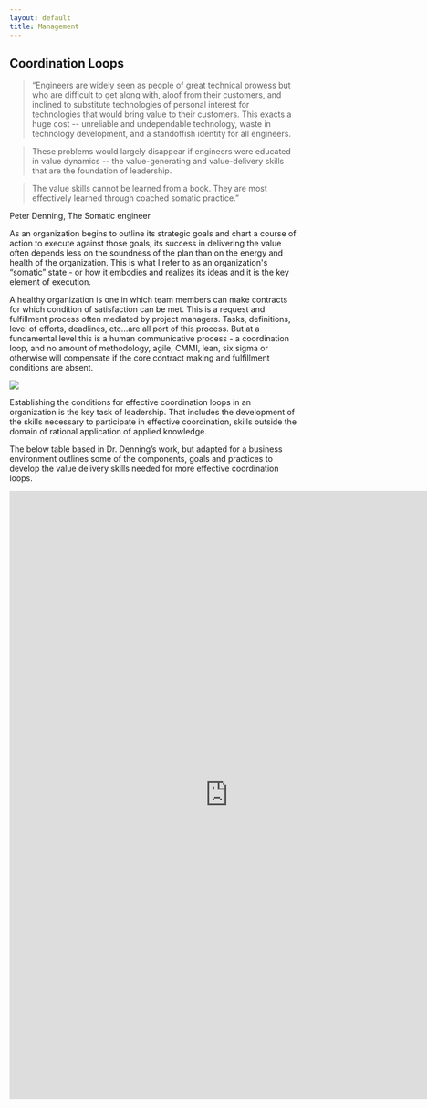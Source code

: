 ```yaml
---
layout: default
title: Management
---
```

## Coordination Loops
>“Engineers are widely seen as people of great technical prowess but who are difficult to get along with, aloof from their customers, and inclined to substitute technologies of personal interest for technologies that would bring value to their customers. This exacts a huge cost -- unreliable and undependable technology, waste in technology development, and
a standoffish identity for all engineers.

>These problems would largely disappear if engineers were educated in value dynamics -- the value-generating and value-delivery skills that are the
foundation of leadership.

>The value skills cannot be learned from a book. They are most effectively learned through coached somatic practice.”

Peter Denning, The Somatic engineer

As an organization begins to outline its strategic goals and chart a course of action to execute against those goals, its success in delivering the value often depends less on the soundness of the plan than on the energy and health of the organization. This is what I refer to as an organization's “somatic” state - or how it embodies and realizes its ideas and it is the key element of execution.

A healthy organization is one in which team members can make contracts for which condition of satisfaction can be met. This is a request and fulfillment process often mediated by project managers. Tasks, definitions, level of efforts, deadlines, etc...are all port of this process.  But at a fundamental level this is a human communicative process - a coordination loop, and no amount of methodology, agile, CMMI, lean, six sigma or otherwise will compensate if the core contract making and fulfillment conditions are absent.


<img src="https://docs.google.com/drawings/d/1F6DAPa8ayDWfbUMiNELB9CzjEZWWI7d4GF57hUsyglI/pub?w=1440&amp;h=1080">


Establishing the conditions for effective coordination loops in an organization is the key task of leadership. That includes the development of the skills necessary to participate in effective coordination, skills outside the domain of rational application of applied knowledge.

The below table based in Dr. Denning’s work, but adapted for a business environment outlines some of the components, goals and practices to develop the value delivery skills needed for more effective coordination loops.

<iframe width="765" height="1065.5" seamless frameborder="0" scrolling="no" src="https://docs.google.com/spreadsheets/d/10QxKxTqxKfYq9GFaP1Ed5LjvxDqpqa5LKZLlqZG5m3g/pubchart?oid=1965898065&amp;format=interactive"></iframe>  
